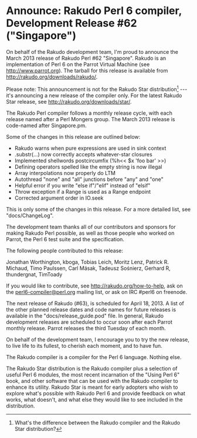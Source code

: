 # Announce: Rakudo Perl 6 compiler, Development Release #62 ("Singapore")

On behalf of the Rakudo development team, I'm proud to announce the
March 2013 release of Rakudo Perl #62 "Singapore". Rakudo is an
implementation of Perl 6 on the Parrot Virtual Machine (see
<http://www.parrot.org>). The tarball for this release is available
from <http://rakudo.org/downloads/rakudo/>.

Please note: This announcement is not for the Rakudo Star
distribution[^1] --- it's announcing a new release of the compiler
only.  For the latest Rakudo Star release, see
<http://rakudo.org/downloads/star/>.

The Rakudo Perl compiler follows a monthly release cycle, with each
release named after a Perl Mongers group. The March 2013 release is
code-named after Singapore.pm.

Some of the changes in this release are outlined below:

* Rakudo warns when pure expressions are used in sink context
* .substr(...) now correctly accepts whatever-star closures
* Implemented shellwords postcircumfix (%h<< $x 'foo bar' >>)
* Defining operators spelled like the empty string is now illegal
* Array interpolations now properly do LTM
* Autothread "none" and "all" junctions before "any" and "one"
* Helpful error if you write "else if"/"elif" instead of "elsif"
* Throw exception if a Range is used as a Range endpoint
* Corrected argument order in IO.seek

This is only some of the changes in this release. For a more
detailed list, see "docs/ChangeLog".

The development team thanks all of our contributors and sponsors for
making Rakudo Perl possible, as well as those people who worked on
Parrot, the Perl 6 test suite and the specification.

The following people contributed to this release:

Jonathan Worthington, kboga, Tobias Leich, Moritz Lenz, Patrick R. Michaud,
Timo Paulssen, Carl Mäsak, Tadeusz Sośnierz, Gerhard R, thundergnat,
TimToady

If you would like to contribute, see <http://rakudo.org/how-to-help>,
ask on the <perl6-compiler@perl.org> mailing list, or ask on IRC
\#perl6 on freenode.

The next release of Rakudo (#63), is scheduled for April 18, 2013.
A list of the other planned release dates and code names for future
releases is available in the "docs/release_guide.pod" file. In
general, Rakudo development releases are scheduled to occur soon after
each Parrot monthly release.  Parrot releases the third Tuesday of
each month.

On behalf of the development team, I encourage you to try the new release,
to live life to its fullest, to cherish each moment, and to have fun.

[^1]: What's the difference between the Rakudo compiler and the Rakudo
Star distribution?

The Rakudo compiler is a compiler for the Perl 6 language.
Nothing else.

The Rakudo Star distribution is the Rakudo compiler plus a selection
of useful Perl 6 modules, the most recent incarnation of the "Using
Perl 6" book, and other software that can be used with the Rakudo
compiler to enhance its utility.  Rakudo Star is meant for early
adopters who wish to explore what's possible with Rakudo Perl 6 and
provide feedback on what works, what doesn't, and what else they
would like to see included in the distribution.
